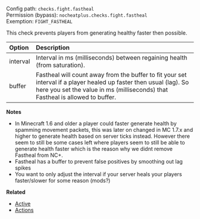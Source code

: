 Config path: `checks.fight.fastheal`  
Permission (bypass): `nocheatplus.checks.fight.fastheal`  
Exemption: `FIGHT_FASTHEAL`  

This check prevents players from generating healthy faster then possible.

| Option              | Description |
| :------------------ | :---------- |
| interval            | Interval in ms (milliseconds) between regaining health (from saturation). |
| buffer              | Fastheal will count away from the buffer to fit your set interval if a player healed up faster then usual (lag). So here you set the value in ms (milliseconds) that Fastheal is allowed to buffer. |

**Notes**
* In Minecraft 1.6 and older a player could faster generate health by spamming movement packets, this was later on changed in MC 1.7.x and higher to generate health based on server ticks instead. However there seem to still be some cases left where players seem to still be able to generate health faster which is the reason why we didnt remove Fastheal from NC+.
* Fastheal has a buffer to prevent false positives by smoothing out lag spikes
* You want to only adjust the interval if your server heals your players faster/slower for some reason (mods?)

**Related**  
* [Active](Global#Active)
* [Actions](Global#Actions)